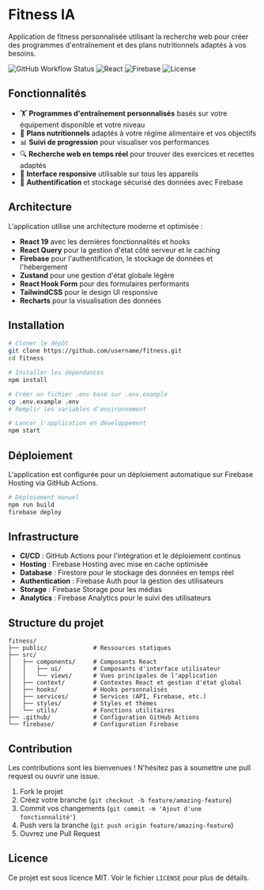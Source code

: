 # Fitness IA

Application de fitness personnalisée utilisant la recherche web pour créer des programmes d'entraînement et des plans nutritionnels adaptés à vos besoins.

![GitHub Workflow Status](https://img.shields.io/github/actions/workflow/status/username/fitness/deploy.yml?branch=main)
![React](https://img.shields.io/badge/React-19.1.0-blue)
![Firebase](https://img.shields.io/badge/Firebase-latest-orange)
![License](https://img.shields.io/badge/license-MIT-green)

## Fonctionnalités

- 🏋️ **Programmes d'entraînement personnalisés** basés sur votre équipement disponible et votre niveau
- 🥗 **Plans nutritionnels** adaptés à votre régime alimentaire et vos objectifs
- 📊 **Suivi de progression** pour visualiser vos performances
- 🔍 **Recherche web en temps réel** pour trouver des exercices et recettes adaptés
- 📱 **Interface responsive** utilisable sur tous les appareils
- 🔐 **Authentification** et stockage sécurisé des données avec Firebase

## Architecture

L'application utilise une architecture moderne et optimisée :

- **React 19** avec les dernières fonctionnalités et hooks
- **React Query** pour la gestion d'état côté serveur et le caching
- **Firebase** pour l'authentification, le stockage de données et l'hébergement
- **Zustand** pour une gestion d'état globale légère
- **React Hook Form** pour des formulaires performants
- **TailwindCSS** pour le design UI responsive
- **Recharts** pour la visualisation des données

## Installation

```bash
# Cloner le dépôt
git clone https://github.com/username/fitness.git
cd fitness

# Installer les dépendances
npm install

# Créer un fichier .env basé sur .env.example
cp .env.example .env
# Remplir les variables d'environnement

# Lancer l'application en développement
npm start
```

## Déploiement

L'application est configurée pour un déploiement automatique sur Firebase Hosting via GitHub Actions.

```bash
# Déploiement manuel
npm run build
firebase deploy
```

## Infrastructure

- **CI/CD** : GitHub Actions pour l'intégration et le déploiement continus
- **Hosting** : Firebase Hosting avec mise en cache optimisée
- **Database** : Firestore pour le stockage des données en temps réel
- **Authentication** : Firebase Auth pour la gestion des utilisateurs
- **Storage** : Firebase Storage pour les médias
- **Analytics** : Firebase Analytics pour le suivi des utilisateurs

## Structure du projet

```plaintext
fitness/
├── public/             # Ressources statiques
├── src/
│   ├── components/     # Composants React
│   │   ├── ui/         # Composants d'interface utilisateur
│   │   └── views/      # Vues principales de l'application
│   ├── context/        # Contextes React et gestion d'état global
│   ├── hooks/          # Hooks personnalisés
│   ├── services/       # Services (API, Firebase, etc.)
│   ├── styles/         # Styles et thèmes
│   └── utils/          # Fonctions utilitaires
├── .github/            # Configuration GitHub Actions
└── firebase/           # Configuration Firebase
```

## Contribution

Les contributions sont les bienvenues ! N'hésitez pas à soumettre une pull request ou ouvrir une issue.

1. Fork le projet
2. Créez votre branche (`git checkout -b feature/amazing-feature`)
3. Commit vos changements (`git commit -m 'Ajout d'une fonctionnalité'`)
4. Push vers la branche (`git push origin feature/amazing-feature`)
5. Ouvrez une Pull Request

## Licence

Ce projet est sous licence MIT. Voir le fichier `LICENSE` pour plus de détails.
